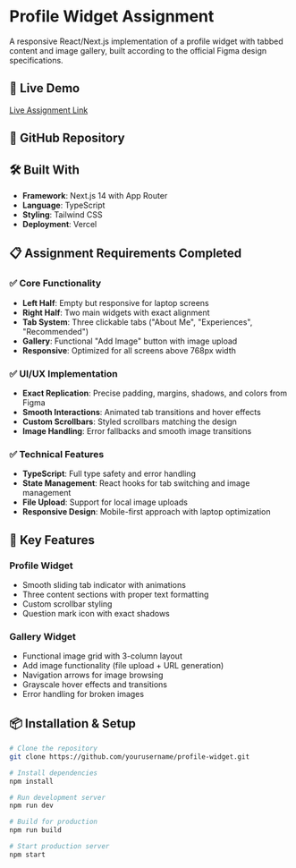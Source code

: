 # Profile Widget Assignment

A responsive React/Next.js implementation of a profile widget with tabbed content and image gallery, built according to the official Figma design specifications.

## 🚀 Live Demo

[Live Assignment Link](https://profile-widget-odrfhv11z-15hir23s-projects.vercel.app)

## 📁 GitHub Repository

## 🛠️ Built With

- **Framework**: Next.js 14 with App Router
- **Language**: TypeScript
- **Styling**: Tailwind CSS
- **Deployment**: Vercel

## 📋 Assignment Requirements Completed

### ✅ Core Functionality
- **Left Half**: Empty but responsive for laptop screens
- **Right Half**: Two main widgets with exact alignment
- **Tab System**: Three clickable tabs ("About Me", "Experiences", "Recommended")
- **Gallery**: Functional "Add Image" button with image upload
- **Responsive**: Optimized for all screens above 768px width

### ✅ UI/UX Implementation
- **Exact Replication**: Precise padding, margins, shadows, and colors from Figma
- **Smooth Interactions**: Animated tab transitions and hover effects
- **Custom Scrollbars**: Styled scrollbars matching the design
- **Image Handling**: Error fallbacks and smooth image transitions

### ✅ Technical Features
- **TypeScript**: Full type safety and error handling
- **State Management**: React hooks for tab switching and image management
- **File Upload**: Support for local image uploads
- **Responsive Design**: Mobile-first approach with laptop optimization

## 🎯 Key Features

### Profile Widget
- Smooth sliding tab indicator with animations
- Three content sections with proper text formatting
- Custom scrollbar styling
- Question mark icon with exact shadows

### Gallery Widget
- Functional image grid with 3-column layout
- Add image functionality (file upload + URL generation)
- Navigation arrows for image browsing
- Grayscale hover effects and transitions
- Error handling for broken images

## 📦 Installation & Setup

```bash
# Clone the repository
git clone https://github.com/yourusername/profile-widget.git

# Install dependencies
npm install

# Run development server
npm run dev

# Build for production
npm run build

# Start production server
npm start
